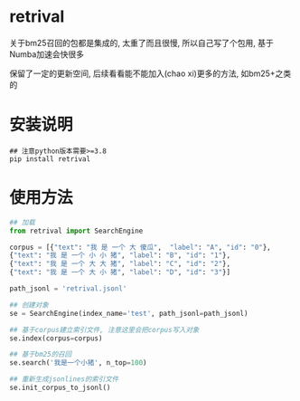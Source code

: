 retrival
========

关于bm25召回的包都是集成的, 太重了而且很慢, 所以自己写了个包用, 基于Numba加速会快很多

保留了一定的更新空间, 后续看看能不能加入(chao xi)更多的方法, 如bm25+之类的

安装说明
========

```shell
## 注意python版本需要>=3.8
pip install retrival
```

使用方法
========

```python
## 加载
from retrival import SearchEngine

corpus = [{"text": "我 是 一个 大 傻瓜",  "label": "A", "id": "0"},
{"text": "我 是 一个 小 小 猪", "label": "B", "id": "1"},
{"text": "我 是 一个 大 大 猪", "label": "C", "id": "2"},
{"text": "我 是 一个 大 小 猪", "label": "D", "id": "3"}]

path_jsonl = 'retrival.jsonl'

## 创建对象
se = SearchEngine(index_name='test', path_jsonl=path_jsonl)

## 基于corpus建立索引文件, 注意这里会把corpus写入对象
se.index(corpus=corpus)

## 基于bm25的召回
se.search('我是一个小猪', n_top=100)

## 重新生成jsonlines的索引文件
se.init_corpus_to_jsonl()
```
